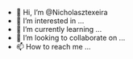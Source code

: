 - 👋 Hi, I’m @Nicholasztexeira
- 👀 I’m interested in ...
- 🌱 I’m currently learning ...
- 💞️ I’m looking to collaborate on ...
- 📫 How to reach me ...

<!---
Nicholasztexeira/Nicholasztexeira is a ✨ special ✨ repository because its `README.md` (this file) appears on your GitHub profile.
You can click the Preview link to take a look at your changes.
--->
